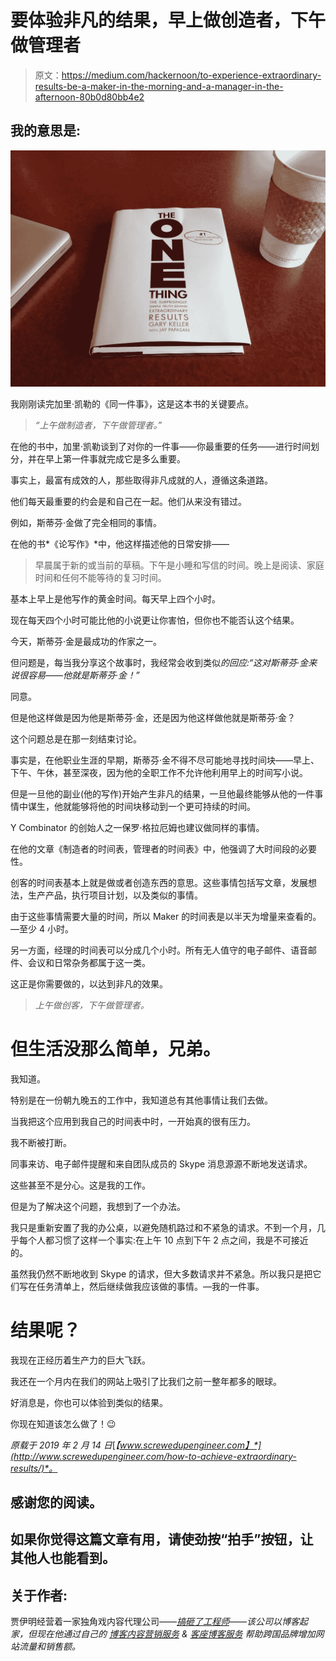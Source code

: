 # 要体验非凡的结果，早上做创造者，下午做管理者

> 原文：<https://medium.com/hackernoon/to-experience-extraordinary-results-be-a-maker-in-the-morning-and-a-manager-in-the-afternoon-80b0d80bb4e2>

## 我的意思是:

![](img/8ea0e1298d90d4b542019419dc74fdd8.png)

我刚刚读完加里·凯勒的《同一件事》，这是这本书的关键要点。

> *“上午做制造者，下午做管理者。”*

在他的书中，加里·凯勒谈到了对你的一件事——你最重要的任务——进行时间划分，并在早上第一件事就完成它是多么重要。

事实上，最富有成效的人，那些取得非凡成就的人，遵循这条道路。

他们每天最重要的约会是和自己在一起。他们从来没有错过。

例如，斯蒂芬·金做了完全相同的事情。

在他的书*《论写作》*中，他这样描述他的日常安排——

> 早晨属于新的或当前的草稿。下午是小睡和写信的时间。晚上是阅读、家庭时间和任何不能等待的复习时间。

基本上早上是他写作的黄金时间。每天早上四个小时。

现在每天四个小时可能比他的小说更让你害怕，但你也不能否认这个结果。

今天，斯蒂芬·金是最成功的作家之一。

但问题是，每当我分享这个故事时，我经常会收到类似*的回应:“这对斯蒂芬·金来说很容易——他就是斯蒂芬·金！”*

同意。

但是他这样做是因为他是斯蒂芬·金，还是因为他这样做他就是斯蒂芬·金？

这个问题总是在那一刻结束讨论。

事实是，在他职业生涯的早期，斯蒂芬·金不得不尽可能地寻找时间块——早上、下午、午休，甚至深夜，因为他的全职工作不允许他利用早上的时间写小说。

但是一旦他的副业(他的写作)开始产生非凡的结果，一旦他最终能够从他的一件事情中谋生，他就能够将他的时间块移动到一个更可持续的时间。

Y Combinator 的创始人之一保罗·格拉厄姆也建议做同样的事情。

在他的文章《制造者的时间表，管理者的时间表》中，他强调了大时间段的必要性。

创客的时间表基本上就是做或者创造东西的意思。这些事情包括写文章，发展想法，生产产品，执行项目计划，以及类似的事情。

由于这些事情需要大量的时间，所以 Maker 的时间表是以半天为增量来查看的。—至少 4 小时。

另一方面，经理的时间表可以分成几个小时。所有无人值守的电子邮件、语音邮件、会议和日常杂务都属于这一类。

这正是你需要做的，以达到非凡的效果。

> *上午做创客，下午做管理者。*

# 但生活没那么简单，兄弟。

我知道。

特别是在一份朝九晚五的工作中，我知道总有其他事情让我们去做。

当我把这个应用到我自己的时间表中时，一开始真的很有压力。

我不断被打断。

同事来访、电子邮件提醒和来自团队成员的 Skype 消息源源不断地发送请求。

这些甚至不是分心。这是我的工作。

但是为了解决这个问题，我想到了一个办法。

我只是重新安置了我的办公桌，以避免随机路过和不紧急的请求。不到一个月，几乎每个人都习惯了这样一个事实:在上午 10 点到下午 2 点之间，我是不可接近的。

虽然我仍然不断地收到 Skype 的请求，但大多数请求并不紧急。所以我只是把它们写在任务清单上，然后继续做我应该做的事情。—我的一件事。

# 结果呢？

我现在正经历着生产力的巨大飞跃。

我还在一个月内在我们的网站上吸引了比我们之前一整年都多的眼球。

好消息是，你也可以体验到类似的结果。

你现在知道该怎么做了！😉

*原载于 2019 年 2 月 14 日*[*【www.screwedupengineer.com】*](http://www.screwedupengineer.com/how-to-achieve-extraordinary-results/)*。*

## 感谢您的阅读。

## 如果你觉得这篇文章有用，请使劲按“拍手”按钮，让其他人也能看到。

## 关于作者:

贾伊明经营着一家独角戏内容代理公司——*[*搞砸了工程师*](https://goo.gl/fL8gv1)——该公司以博客起家，但现在他通过自己的 [*博客内容营销服务*](https://goo.gl/ey7yzb) & [*客座博客服务*](https://goo.gl/vWaM8h) 帮助跨国品牌增加网站流量和销售额。*